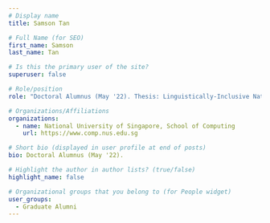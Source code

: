```yaml
---
# Display name
title: Samson Tan

# Full Name (for SEO) 
first_name: Samson
last_name: Tan

# Is this the primary user of the site?
superuser: false

# Role/position
role: "Doctoral Alumnus (May '22). Thesis: Linguistically-Inclusive Natural Language Processing."

# Organizations/Affiliations
organizations:
  - name: National University of Singapore, School of Computing
    url: https://www.comp.nus.edu.sg

# Short bio (displayed in user profile at end of posts)
bio: Doctoral Alumnus (May '22). 

# Highlight the author in author lists? (true/false)
highlight_name: false

# Organizational groups that you belong to (for People widget)
user_groups:
  - Graduate Alumni
---
```

